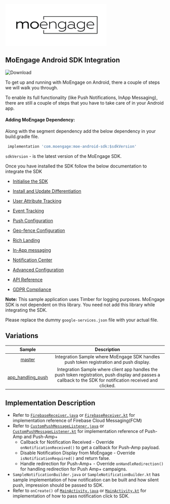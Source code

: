 ![Logo](/.github/assets/logo.png)

## MoEngage Android SDK Integration

![Download](https://api.bintray.com/packages/moengage/android-sdk/moe-android-sdk/images/download.svg)

To get up and running with MoEngage on Android, there a couple of steps we will walk you through.

To enable its full functionality (like Push Notifications, InApp Messaging), there are still a couple of steps that you have to take care of in your Android app.

#### Adding MoEngage Dependency:

Along with the segment dependency add the below dependency in your build.gradle file.

```groovy
 implementation 'com.moengage:moe-android-sdk:$sdkVersion'
```
`sdkVersion` - is the latest version of the MoEngage SDK.

Once you have installed the SDK follow the below documentation to integrate the SDK

* [Initialise the SDK](https://docs.moengage.com/docs/sdk-initialization#section-sdk-configuration)

* [Install and Update Differentiation](https://docs.moengage.com/docs/sdk-initialization#section-installupdate-differentiation)

* [User Attribute Tracking](https://docs.moengage.com/docs/identifying-user)

* [Event Tracking](https://docs.moengage.com/docs/track-event)

* [Push Configuration](https://docs.moengage.com/docs/push-configuration)

* [Geo-fence Configuration](https://docs.moengage.com/docs/push-configuration#section-geofence-push)

* [Rich Landing](https://docs.moengage.com/docs/adding-rich-landing)
 
* [In-App messaging](http://docs.moengage.com/docs/configuring-in-app-nativ)
 
* [Notification Center](http://docs.moengage.com/docs/notification-center)
 
* [Advanced Configuration](https://docs.moengage.com/docs/advanced-integration)
 
* [API Reference](https://moengage.github.io/MoEngage-Android-SDK/)
 
* [GDPR Compliance](https://docs.moengage.com/docs/gdpr-compliance)
 
 
 **Note:** This sample application uses Timber for logging purposes. MoEngage SDK is not 
 dependent on this library. You need not add this library while integrating the SDK.
 
 Please replace the dummy `google-services.json` file with your actual file.

 ## Variations

 |       Sample      |                                                                          Description                                                                          |
|:-----------------:|:-------------------------------------------------------------------------------------------------------------------------------------------------------------:|
|       [master](https://github.com/moengage/Android-Sample/tree/master)      | Integration Sample where MoEngage SDK handles push token registration and push display.                                                                       |
| [app_handling_push](https://github.com/moengage/Android-Sample/tree/app_handling_push) | Integration Sample where client app handles the push token registration, push display and passes a callback to the SDK for notification received and clicked. |

## Implementation Description

- Refer to [`FirebaseReceiver.java`](https://github.com/moengage/Android-Sample/blob/app_handling_push/java-sample/src/main/java/com/moengage/sample/java/FirebaseReceiver.java) or [`FirebaseReceiver.kt`](https://github.com/moengage/Android-Sample/blob/app_handling_push/kotlin-sample/src/main/java/com/moengage/sample/kotlin/FirebaseReceiver.kt) for implementation reference of Firebase Cloud Messaging(FCM)
- Refer to [`CustomPushMessageListener.java`](https://github.com/moengage/Android-Sample/blob/app_handling_push/java-sample/src/main/java/com/moengage/sample/java/CustomPushMessageListener.java) or [`CustomPushMessageListener.kt`](https://github.com/moengage/Android-Sample/blob/app_handling_push/kotlin-sample/src/main/java/com/moengage/sample/kotlin/CustomPushMessageListener.kt) for implementation reference of Push-Amp and Push-Amp+
  - Callback for Notification Received - Override `onNotificationReceived()` to get a callback for Push-Amp payload.
  - Disable Notification Display from MoEngage - Override `isNotificationRequired()` and return false.
  - Handle redirection for Push-Amp+ - Override `onHandleRedirection()` for handling redirection for Push Amp+ campaigns.
- `SampleNotificationBuilder.java` or `SampleNotificationBuilder.kt` has sample implementation of how notification can be built and how silent push, impression should be passed to SDK.
- Refer to `onCreate()` of [`MainActivity.java`](https://github.com/moengage/Android-Sample/blob/app_handling_push/java-sample/src/main/java/com/moengage/sample/java/MainActivity.java) or [`MainActivity.kt`](https://github.com/moengage/Android-Sample/blob/app_handling_push/kotlin-sample/src/main/java/com/moengage/sample/kotlin/MainActivity.kt) for implementation of how to pass notification click to SDK.